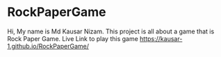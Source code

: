 # RockPaperGame
Hi, My name is Md Kausar Nizam.
This project is all about a game  that is Rock Paper Game.
Live Link to play this game  https://kausar-1.github.io/RockPaperGame/
